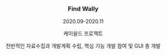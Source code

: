 <h3 align="center"> Find Wally </h3>

<p align="center"> 2020.09-2020.11 </p>
<p align="center"> 케이쉴드 프로젝트 </p>
<p align="center"> 전반적인 자료수집과 개발계획 수립, 핵심 기능 개발 참여 및 GUI 총 개발 </p>
